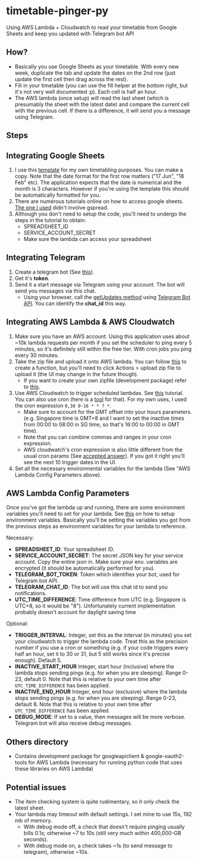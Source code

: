 # timetable-pinger-py

Using AWS Lambda + Cloudwatch to read your timetable from Google Sheets and keep you updated with Telegram bot API

## How?

* Basically you use Google Sheets as your  timetable. With every new week, duplicate the tab and update the dates on the 2nd row (just update the first cell then drag across the rest). 
* Fill in your timetable (you can use the fill helper at the bottom right, but it's not very well documented :p). Each cell is half an hour.
* The AWS lambda (once setup) will read the last sheet (which is presumably the sheet with the latest date) and compare the current cell with the previous cell. If there is a difference, it will send you a message using Telegram.

## Steps

## Integrating Google Sheets
1. I use this [template](https://docs.google.com/spreadsheets/d/15L7JJgl1YgaGM9b8nN6eNuTSHaSWa5_IQUya8mL9dXw/edit?usp=sharing) for my own timetabling purposes. You can make a copy. Note that the date format for the first row matters ("17 Jun", "18 Feb" etc). The application expects that the date is numerical and the month is 3 characters. However if you're using the template this should be automatically formatted for you.
2. There are numerous tutorials online on how to access google sheets. [The one I used](https://medium.com/@denisluiz/python-with-google-sheets-service-account-step-by-step-8f74c26ed28e) didn't involve gspread.
3. Although you don't need to setup the code, you'll need to undergo the steps in the tutorial to obtain:
    * SPREADSHEET_ID
    * SERVICE_ACCOUNT_SECRET
    * Make sure the lambda can access your spreadsheet

## Integrating Telegram
1. Create a telegram bot (See [this](https://core.telegram.org/bots)).
2. Get it's **token**.
3. Send it a start message via Telegram using your account. The bot will send you messages via this chat.
    * Using your browser, call the [getUpdates method](https://core.telegram.org/bots/api#getupdates) using [Telegram Bot API](https://core.telegram.org/bots/api#making-requests). You can identify the **chat_id** this way.

## Integrating AWS Lambda & AWS Cloudwatch
1. Make sure you have an AWS account. Using this application uses about ~10k lambda requests per month if you set the scheduler to ping every 5 minutes, so it's definitely still within the free tier. With cron jobs you ping every 30 minutes. 
2. Take the zip file and upload it onto AWS lambda. You can follow [this](https://docs.aws.amazon.com/lambda/latest/dg/getting-started-create-function.html) to create a function, but you'll need to click Actions > upload zip file to upload it (the UI may change in the future though).
    * If you want to create your own zipfile (development package) refer to [this](https://docs.aws.amazon.com/lambda/latest/dg/python-package.html#python-package-venv).
3. Use AWS Cloudwatch to trigger scheduled lambdas. See [this](https://docs.aws.amazon.com/AmazonCloudWatch/latest/events/RunLambdaSchedule.html) tutorial. You can also use cron (here is a [tool](https://crontab.guru/) for that). For my own uses, I used the cron expression `0,30 0-16 * * ? *`. 
   * Make sure to account for the GMT offset into your hours parameters. (e.g. Singapore time is GMT+8 and I want to set the inactive times from 00:00 to 08:00 in SG time, so that's 16:00 to 00:00 in GMT time). 
   * Note that you can combine commas and ranges in your cron expression.
   * AWS cloudwatch's cron expression is also little different from the usual cron params (See [accepted answer](https://stackoverflow.com/questions/59496652/aws-cloudwatch-rule-schedule-cron-expression-to-skip-2-hours-in-a-day)). If you got it right you'll see the next 10 trigger dates in the UI.
4. Set all the necessary environmental variables for the lambda (See "AWS Lambda Config Parameters above).

## AWS Lambda Config Parameters
Once you've got the lambda up and running, there are some environment variables you'll need to set for your lambda. See [this](https://docs.aws.amazon.com/lambda/latest/dg/configuration-envvars.html) on how to setup environment variables. Basically you'll be setting the variables you got from the previous steps as environment variables for your lambda to reference.

Necessary:
* **SPREADSHEET_ID**: Your spreadsheet ID.
* **SERVICE_ACCOUNT_SECRET**: The secret JSON key for your service account. Copy the entire json in. Make sure your env. variables are encrypted (it should be automatically performed for you).
* **TELEGRAM_BOT_TOKEN**: Token which identifies your bot, used for Telegram bot API.
* **TELEGRAM_CHAT_ID**: The bot will use this chat id to send you notifications.
* **UTC_TIME_DIFFERENCE**: Time difference from UTC (e.g. Singapore is UTC+8, so it would be "8"). Unfortunately current implementation probably doesn't account for daylight saving time

Optional:
* **TRIGGER_INTERVAL**: Integer, set this as the interval (in minutes) you set your cloudwatch to trigger the lambda code. Treat this as the precision number if you use a cron or something (e.g. if your code triggers every half an hour, set it to 30 or 31, but 5 still works since it's precise enough). Default 5.
* **INACTIVE_START_HOUR** Integer, start hour (inclusive) where the lambda stops sending pings (e.g. for when you are sleeping). Range 0-23, default 0. Note that this is relative to your own time after `UTC_TIME_DIFFERENCE` has been applied.
* **INACTIVE_END_HOUR** Integer, end hour (exclusive) where the lambda stops sending pings (e.g. for when you are sleeping). Range 0-23, default 8. Note that this is relative to your own time after `UTC_TIME_DIFFERENCE` has been applied.
* **DEBUG_MODE**: If set to a value, then messages will be more verbose. Telegram bot will also receive debug messages.


## Others directory
* Contains development package for googleapiclient & google-oauth2-tools for AWS Lambda (necessary for running python code that uses these libraries on AWS Lambda)

## Potential issues
* The item checking system is quite rudimentary, so it only check the latest sheet.
* Your lambda may timeout with default settings. I set mine to use 15s, 192 mb of memory.
    * With debug mode off, a check that doesn't require pinging usually bills 0.1s; otherwise ~7 to 10s (still very much within 400,000-GB seconds).
    * With debug mode on, a check takes ~1s (to send message to telegram), otherwise ~10s.
